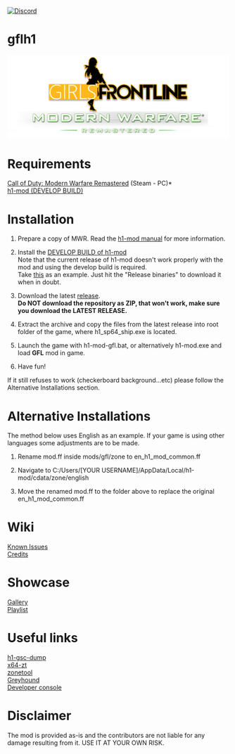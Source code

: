 [![Discord](https://img.shields.io/discord/725057886958387393?label=Discord&logo=discord)](https://discord.gg/yYQDxkUtkV)
# gflh1
![](https://github.com/Loyalists/gflh1/blob/main/assets/github/logo.png?raw=true)

# Requirements
[Call of Duty: Modern Warfare Remastered](https://store.steampowered.com/app/393080/Call_of_Duty_Modern_Warfare_Remastered_2017/) (Steam - PC)*  
[h1-mod (DEVELOP BUILD)](https://github.com/h1-mod/h1-mod)

# Installation
1. Prepare a copy of MWR. Read the [h1-mod manual](https://docs.h1.gg/install) for more information.

2. Install the [DEVELOP BUILD of h1-mod](https://github.com/h1-mod/h1-mod/actions)  
Note that the current release of h1-mod doesn't work properly with the mod and using the develop build is required.   
Take [this](https://github.com/h1-mod/h1-mod/actions/runs/4597563924) as an example. Just hit the "Release binaries" to download it when in doubt.

3. Download the latest [release](https://github.com/Loyalists/gflh1/releases/tag/1.0).  
**Do NOT download the repository as ZIP, that won't work, make sure you download the LATEST RELEASE.**

4. Extract the archive and copy the files from the latest release into root folder of the game, where h1_sp64_ship.exe is located.

5. Launch the game with h1-mod-gfl.bat, or alternatively h1-mod.exe and load **GFL** mod in game.

6. Have fun!

If it still refuses to work (checkerboard background...etc) please follow the Alternative Installations section.

# Alternative Installations
The method below uses English as an example. If your game is using other languages some adjustments are to be made.  

1. Rename mod.ff inside mods/gfl/zone to en_h1_mod_common.ff

2. Navigate to C:/Users/[YOUR USERNAME]/AppData/Local/h1-mod/cdata/zone/english

3. Move the renamed mod.ff to the folder above to replace the original en_h1_mod_common.ff

# Wiki   
[Known Issues](https://github.com/Loyalists/gflh1/wiki/Known-Issues)   
[Credits](https://github.com/Loyalists/gflh1/wiki/Credits)   

# Showcase
[Gallery](https://github.com/Loyalists/gflh1/wiki/Gallery)  
[Playlist](https://www.youtube.com/playlist?list=PLHUTPjEfLLEKv1Z3CTZfLMDq3d0J3W4h8)   

# Useful links
[h1-gsc-dump](https://github.com/mjkzy/h1-gsc-dump)   
[x64-zt](https://github.com/Joelrau/x64-zt)   
[zonetool](https://github.com/Joelrau/zonetool)   
[Greyhound](https://github.com/Scobalula/Greyhound)   
[Developer console](https://callofduty.fandom.com/wiki/Developer_console)   

# Disclaimer
The mod is provided as-is and the contributors are not liable for any damage resulting from it. USE IT AT YOUR OWN RISK.
